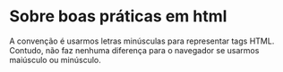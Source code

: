 # Sobre boas práticas em html

A convenção é usarmos letras minúsculas para representar tags HTML. Contudo, não faz nenhuma diferença para o navegador se usarmos maiúsculo ou minúsculo.
